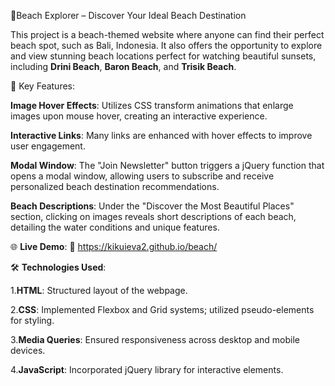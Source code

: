 🌴Beach Explorer – Discover Your Ideal Beach Destination

This project is a beach-themed website where anyone can find their perfect beach spot, such as Bali, Indonesia. 
It also offers the opportunity to explore and view stunning beach locations perfect for watching beautiful sunsets, including **Drini Beach**, **Baron Beach**, and **Trisik Beach**.

🔧 Key Features:

**Image Hover Effects**: Utilizes CSS transform animations that enlarge images upon mouse hover, creating an interactive experience.

**Interactive Links**: Many links are enhanced with hover effects to improve user engagement.

**Modal Window**: The "Join Newsletter" button triggers a jQuery function that opens a modal window, allowing users to subscribe and receive personalized beach destination recommendations.

**Beach Descriptions**: Under the "Discover the Most Beautiful Places" section, clicking on images reveals short descriptions of each beach, detailing the water conditions and unique features.

🌐 **Live Demo**: 
🔗 https://kikuieva2.github.io/beach/

🛠️ **Technologies Used**:

1.**HTML**: Structured layout of the webpage.

2.**CSS**: Implemented Flexbox and Grid systems; utilized pseudo-elements for styling.

3.**Media Queries**: Ensured responsiveness across desktop and mobile devices.

4.**JavaScript**: Incorporated jQuery library for interactive elements.








